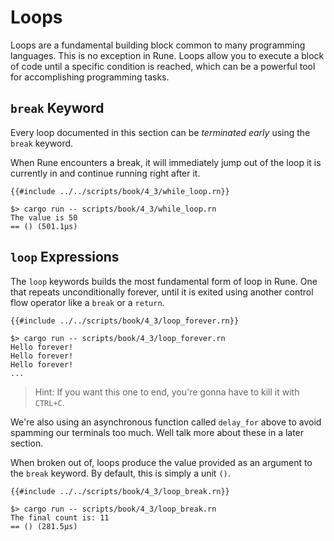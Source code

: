 # Loops

Loops are a fundamental building block common to many programming languages.
This is no exception in Rune.
Loops allow you to execute a block of code until a specific condition is
reached, which can be a powerful tool for accomplishing programming tasks.

## `break` Keyword

Every loop documented in this section can be *terminated early* using the
`break` keyword.

When Rune encounters a break, it will immediately jump out of the loop it is
currently in and continue running right after it.

```rust,noplaypen
{{#include ../../scripts/book/4_3/while_loop.rn}}
```

```text
$> cargo run -- scripts/book/4_3/while_loop.rn
The value is 50
== () (501.1µs)
```

## `loop` Expressions

The `loop` keywords builds the most fundamental form of loop in Rune.
One that repeats unconditionally forever, until it is exited using another
control flow operator like a `break` or a `return`.

```rust,noplaypen
{{#include ../../scripts/book/4_3/loop_forever.rn}}
```

```text
$> cargo run -- scripts/book/4_3/loop_forever.rn
Hello forever!
Hello forever!
Hello forever!
...
```

> Hint: If you want this one to end, you're gonna have to kill it with `CTRL+C`.

We're also using an asynchronous function called `delay_for` above to avoid
spamming our terminals too much.
Well talk more about these in a later section.

When broken out of, loops produce the value provided as an argument to the
`break` keyword.
By default, this is simply a unit `()`.

```rust,noplaypen
{{#include ../../scripts/book/4_3/loop_break.rn}}
```

```text
$> cargo run -- scripts/book/4_3/loop_break.rn
The final count is: 11
== () (281.5µs)
```